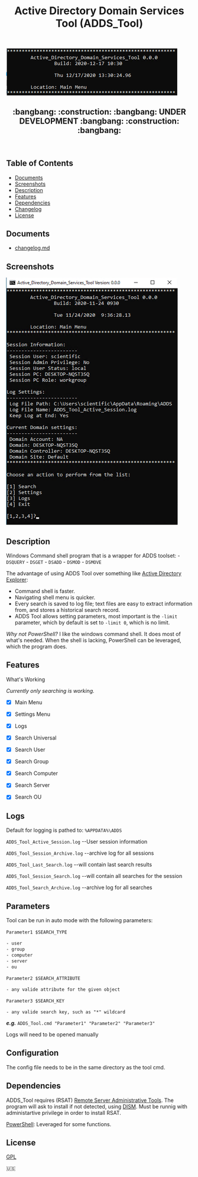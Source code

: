 <h1 align="center"> Active Directory Domain Services Tool (ADDS_Tool) </h1> <br>

![Main Banner](./images/ADDS_T_Main_Banner.png)

<h2 align="center"> :bangbang:  :construction:  :bangbang: UNDER DEVELOPMENT :bangbang:  :construction:  :bangbang: </h2> <br>




## Table of Contents

- [Documents](#Documents)
- [Screenshots](#Screenshots)
- [Description](#Description)
- [Features](#features)
- [Dependencies](#Dependencies)
- [Changelog](#Changelog)
- [License](#License)


## Documents

 - [changelog.md](https://github.com/DavidGeeraerts/ADDS_Tool/blob/main/ChangeLog.md)


## Screenshots

![Main Menu](./images/Main_Menu_Local.png)


## Description

Windows Command shell program that is a wrapper for ADDS toolset:
	- `DSQUERY`
	- `DSGET`
	- `DSADD`
	- `DSMOD`
	- `DSMOVE`
	
The advantage of using ADDS Tool over something like [Active Directory Explorer](https://docs.microsoft.com/en-us/sysinternals/downloads/adexplorer):
 - Command shell is faster.
 - Navigating shell menu is quicker.
 - Every search is saved to log file; text files are easy to extract information from, and stores a historical search record.
 - ADDS Tool allows setting parameters, most important is the `-limit` parameter, which by default is set to `-limit 0`, which is no limit.

*Why not PowerShell?*
I like the windows command shell. It does most of what's needed. When the shell is lacking, PowerShell can be leveraged, which the program does.


## Features

 What's Working

*Currently only searching is working.*

- [X] Main Menu
- [X] Settings Menu
- [X] Logs
- [X] Search Universal
- [X] Search User
- [X] Search Group
- [X] Search Computer
- [X] Search Server
- [X] Search OU


## Logs

Default for logging is pathed to: `%APPDATA%\ADDS`

`ADDS_Tool_Active_Session.log` --User session information

`ADDS_Tool_Session_Archive.log` --archive log for all sessions

`ADDS_Tool_Last_Search.log` --will contain last search results

`ADDS_Tool_Session_Search.log` --will contain all searches for the session

`ADDS_Tool_Search_Archive.log` --archive log for all searches




## Parameters

Tool can be run in auto mode with the following parameters:

`Parameter1 $SEARCH_TYPE`
	
	- user
	- group
	- computer
	- server
	- ou

`Parameter2 $SEARCH_ATTRIBUTE`

	- any valide attribute for the given object

`Parameter3 $SEARCH_KEY`

	- any valide search key, such as "*" wildcard

***e.g.*** `ADDS_Tool.cmd "Parameter1" "Parameter2" "Parameter3"`

Logs will need to be opened manually


## Configuration

The config file needs to be in the same directory as the tool cmd.



## Dependencies

ADDS_Tool requires (RSAT) [Remote Server Administrative Tools](https://docs.microsoft.com/en-us/troubleshoot/windows-server/system-management-components/remote-server-administration-tools). 
The program will ask to install if not detected, using [DISM](https://docs.microsoft.com/en-us/windows-hardware/manufacture/desktop/what-is-dism). 
Must be runnig with administartive privilege in order to install RSAT. 

[PowerShell](https://docs.microsoft.com/en-us/powershell/scripting/overview): Leveraged for some functions.


## License

[GPL](LICENSE)

:us: